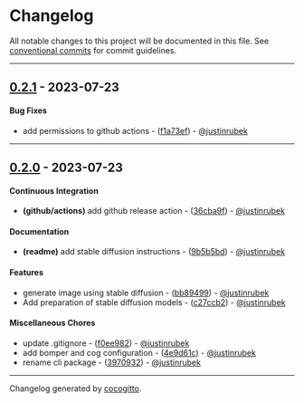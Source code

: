 # Changelog
All notable changes to this project will be documented in this file. See [conventional commits](https://www.conventionalcommits.org/) for commit guidelines.

- - -
## [0.2.1](https://github.com/justinrubek/generation-toolkit/compare/0.2.0..0.2.1) - 2023-07-23
#### Bug Fixes
- add permissions to github actions - ([f1a73ef](https://github.com/justinrubek/generation-toolkit/commit/f1a73efca6dca2575387a79fbe3334b1277d648c)) - [@justinrubek](https://github.com/justinrubek)

- - -

## [0.2.0](https://github.com/justinrubek/generation-toolkit/compare/0.1.0..0.2.0) - 2023-07-23
#### Continuous Integration
- **(github/actions)** add github release action - ([36cba9f](https://github.com/justinrubek/generation-toolkit/commit/36cba9f451e8a595c3aeae8c11ebb34686f7c82c)) - [@justinrubek](https://github.com/justinrubek)
#### Documentation
- **(readme)** add stable diffusion instructions - ([9b5b5bd](https://github.com/justinrubek/generation-toolkit/commit/9b5b5bd52cd299ef3c1ea34b4ebe863e4cdccb54)) - [@justinrubek](https://github.com/justinrubek)
#### Features
- generate image using stable diffusion - ([bb89499](https://github.com/justinrubek/generation-toolkit/commit/bb8949992bb1d5f7335f5d2cb5b4e84655b6d543)) - [@justinrubek](https://github.com/justinrubek)
- Add preparation of stable diffusion models - ([c27ccb2](https://github.com/justinrubek/generation-toolkit/commit/c27ccb2429392757288708f9a9469ff4d0352770)) - [@justinrubek](https://github.com/justinrubek)
#### Miscellaneous Chores
- update .gitignore - ([f0ee982](https://github.com/justinrubek/generation-toolkit/commit/f0ee9821d80922ae9f91c778eadc2dc8ac6964df)) - [@justinrubek](https://github.com/justinrubek)
- add bomper and cog configuration - ([4e9d61c](https://github.com/justinrubek/generation-toolkit/commit/4e9d61cfb01200cde50d605c30cd79dc21b58dc3)) - [@justinrubek](https://github.com/justinrubek)
- rename cli package - ([3970932](https://github.com/justinrubek/generation-toolkit/commit/3970932c2497f5892bcff4510f743f0a6a2280b3)) - [@justinrubek](https://github.com/justinrubek)

- - -

Changelog generated by [cocogitto](https://github.com/cocogitto/cocogitto).